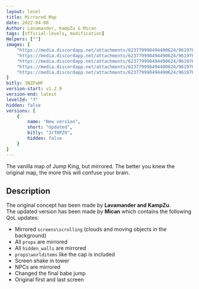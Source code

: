 ```yaml
---
layout: level
title: Mirrored Map
date: 2022-04-08
Author: Lavamander, KampZu & Mican
tags: [official-levels, modification]
Helpers: [""]
images: [
    "https://media.discordapp.net/attachments/623779998494490624/961976811435229284/redcrown.jpg",
    "https://media.discordapp.net/attachments/623779998494490624/961976811665903656/false_king.jpg",
    "https://media.discordapp.net/attachments/623779998494490624/961976811959488572/chimeny.jpg",
    "https://media.discordapp.net/attachments/623779998494490624/961976812232138802/last_one.jpg",
    "https://media.discordapp.net/attachments/623779998494490624/961976812525735996/phantom.jpg"
]
bitly: 3NZPaHF
version-start: v1.2.0
version-end: latest
levelId: "7"
hidden: false
versions: [
    {
        name: "New version",
        short: "Updated",
        bitly: "3rf0PZ9",
        hidden: false
    }
]
---
```


The vanilla map of Jump King, but mirrored. The better you knew the original map, the more this will confuse your brain.

<!-- more -->

<div id="description">
    <h2>Description</h2>
    <p>The original concept has been made by <strong>Lavamander and KampZu</strong>.<br>The updated version has been made by <strong>Mican</strong> which contains the following QoL updates:</p>
    <ul>
        <li>Mirrored <code>screens\scrolling</code> (clouds and moving objects in the background)</li>
        <li>All <code>props</code> are mirrored</li>
        <li>All <code>hidden_walls</code> are mirrored</li>
        <li><code>props\worlditems</code> like the cap is included</li>
        <li>Screen shake in tower</li>
        <li>NPCs are mirrored</li>
        <li>Changed the final babe jump</li>
        <li>Original first and last screen</li>
    </ul>
</div>